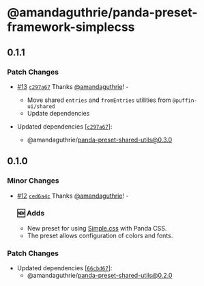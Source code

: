 # @amandaguthrie/panda-preset-framework-simplecss

## 0.1.1

### Patch Changes

- [#13](https://github.com/amandaguthrie/panda-css-presets/pull/13) [`c297a67`](https://github.com/amandaguthrie/panda-css-presets/commit/c297a67ab0fa45e69459ab7695a69729ce7fc466) Thanks [@amandaguthrie](https://github.com/amandaguthrie)! - <br />

  - Move shared `entries` and `fromEntries` utilities from `@puffin-ui/shared`
  - Update dependencies

- Updated dependencies [[`c297a67`](https://github.com/amandaguthrie/panda-css-presets/commit/c297a67ab0fa45e69459ab7695a69729ce7fc466)]:
  - @amandaguthrie/panda-preset-shared-utils@0.3.0

## 0.1.0

### Minor Changes

- [#12](https://github.com/amandaguthrie/panda-css-presets/pull/12) [`ced6a4c`](https://github.com/amandaguthrie/panda-css-presets/commit/ced6a4c81fa4cc55b09523213a1ad10abd2186cf) Thanks [@amandaguthrie](https://github.com/amandaguthrie)! - <br>

  ### 🆕 Adds

  - New preset for using [Simple.css](https://github.com/kevquirk/simple.css) with Panda CSS.
  - The preset allows configuration of colors and fonts.

### Patch Changes

- Updated dependencies [[`66cbd67`](https://github.com/amandaguthrie/panda-css-presets/commit/66cbd674bfc30a92cb1beb01b3cdb6c15e4b91cd)]:
  - @amandaguthrie/panda-preset-shared-utils@0.2.0
